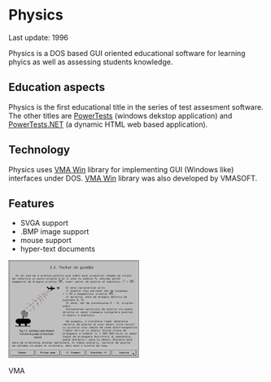 Physics
=======

Last update: 1996

Physics is a DOS based GUI oriented educational software for learning phyics as well as assessing students knowledge.

Education aspects
-----------------

Physics is the first educational title in the series of test assesment software.
The other titles are [PowerTests](https://github.com/mveteanu/PowerTests) (windows dekstop application) and [PowerTests.NET](https://github.com/mveteanu/PowerTests.NET) (a dynamic HTML web based application).

Technology
----------

Physics uses [VMA Win](https://github.com/mveteanu/VMAWin) library for implementing GUI (Windows like) interfaces under DOS.
[VMA Win](https://github.com/mveteanu/VMAWin) library was also developed by VMASOFT.


Features
--------

- SVGA support
- .BMP image support
- mouse support
- hyper-text documents

![](img/fizica.png)

VMA
